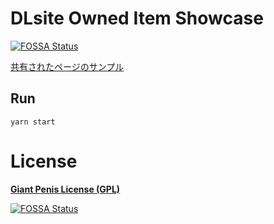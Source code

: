 # DLsite Owned Item Showcase
[![FOSSA Status](https://app.fossa.io/api/projects/git%2Bgithub.com%2Feai04191%2Fdlsite-owned-item-showcase.svg?type=shield)](https://app.fossa.io/projects/git%2Bgithub.com%2Feai04191%2Fdlsite-owned-item-showcase?ref=badge_shield)



[共有されたページのサンプル](https://dois.netlify.com/?5f11e2e52d2b310008022ee7)

## Run

```
yarn start
```

# License

[**Giant Penis License (GPL)**](http://giant-penis-license.org)


[![FOSSA Status](https://app.fossa.io/api/projects/git%2Bgithub.com%2Feai04191%2Fdlsite-owned-item-showcase.svg?type=large)](https://app.fossa.io/projects/git%2Bgithub.com%2Feai04191%2Fdlsite-owned-item-showcase?ref=badge_large)